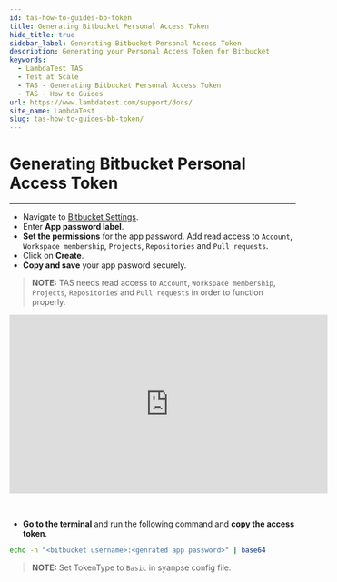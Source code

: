 ```yaml
---
id: tas-how-to-guides-bb-token
title: Generating Bitbucket Personal Access Token
hide_title: true
sidebar_label: Generating Bitbucket Personal Access Token
description: Generating your Personal Access Token for Bitbucket
keywords:
  - LambdaTest TAS
  - Test at Scale
  - TAS - Generating Bitbucket Personal Access Token
  - TAS - How to Guides
url: https://www.lambdatest.com/support/docs/
site_name: LambdaTest
slug: tas-how-to-guides-bb-token/
---
```


# Generating Bitbucket Personal Access Token
***
- Navigate to [Bitbucket Settings](https://bitbucket.org/account/settings/app-passwords/new).
- Enter **App password label**.
- **Set the permissions** for the app password. Add read access to `Account`, `Workspace membership`, `Projects`, `Repositories` and `Pull requests`.
- Click on **Create**.
- **Copy and save** your app pasword securely.

> **NOTE:** TAS needs read access to `Account`, `Workspace membership`, `Projects`, `Repositories` and `Pull requests` in order to function properly.

<p align="center">
<iframe width="560" height="315" src="https://www.youtube.com/embed/2IcoXmxsRrw?si=JjvTbB3JyORocvgD" title="YouTube video player" frameborder="0" allow="accelerometer; autoplay; clipboard-write; encrypted-media; gyroscope; picture-in-picture; web-share" allowfullscreen></iframe>
</p>

<br/>

- **Go to the terminal** and run the following command and **copy the access token**.
```bash
echo -n "<bitbucket username>:<genrated app password>" | base64
```
> **NOTE:** Set TokenType to `Basic` in syanpse config file.